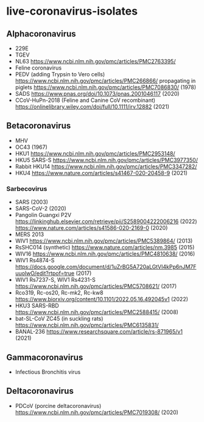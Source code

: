 # live-coronavirus-isolates

## Alphacoronavirus ##

- 229E
- TGEV
- NL63 https://www.ncbi.nlm.nih.gov/pmc/articles/PMC2763395/
- Feline coronavirus
- PEDV (adding Trypsin to Vero cells) https://www.ncbi.nlm.nih.gov/pmc/articles/PMC266866/ propagating in piglets https://www.ncbi.nlm.nih.gov/pmc/articles/PMC7086830/ (1978)
- SADS https://www.pnas.org/doi/10.1073/pnas.2001046117 (2020)
- CCoV-HuPn-2018 (Feline and Canine CoV recombinant) https://onlinelibrary.wiley.com/doi/full/10.1111/irv.12882 (2021)

## Betacoronavirus ##

- MHV
- OC43 (1967)
- HKU1 https://www.ncbi.nlm.nih.gov/pmc/articles/PMC2953148/
- HKU5 SARS-S https://www.ncbi.nlm.nih.gov/pmc/articles/PMC3977350/
- Rabbit HKU14 https://www.ncbi.nlm.nih.gov/pmc/articles/PMC3347282/
- HKU4 https://www.nature.com/articles/s41467-020-20458-9 (2021)

### Sarbecovirus ###
- SARS (2003)
- SARS-CoV-2 (2020)
- Pangolin Guangxi P2V https://linkinghub.elsevier.com/retrieve/pii/S2589004222006216 (2022) https://www.nature.com/articles/s41586-020-2169-0 (2020)
- MERS 2013
- WIV1 https://www.ncbi.nlm.nih.gov/pmc/articles/PMC5389864/ (2013) 
- RsSHC014 (synthetic) https://www.nature.com/articles/nm.3985 (2015)
- WIV16 https://www.ncbi.nlm.nih.gov/pmc/articles/PMC4810638/ (2016)
- WIV1 Rs4874-S https://docs.google.com/document/d/1uZrBG5A720aLGtVI4kPp6nJM7FuuolwO/edit?rtpof=true (2017)
- WIV1 Rs7237-S, WIV1 Rs4231-S https://www.ncbi.nlm.nih.gov/pmc/articles/PMC5708621/ (2017)
- Rco319, Rc-os20, Rc-mk2, Rc-kw8 https://www.biorxiv.org/content/10.1101/2022.05.16.492045v1 (2022)
- HKU3 SARS-RBD https://www.ncbi.nlm.nih.gov/pmc/articles/PMC2588415/ (2008)
- bat-SL-CoV ZC45 (in suckling rats) https://www.ncbi.nlm.nih.gov/pmc/articles/PMC6135831/
- BANAL-236 https://www.researchsquare.com/article/rs-871965/v1 (2021)

## Gammacoronavirus ##

- Infectious Bronchitis virus

## Deltacoronavirus ##

- PDCoV (porcine deltacoronavirus) https://www.ncbi.nlm.nih.gov/pmc/articles/PMC7019308/ (2020)
